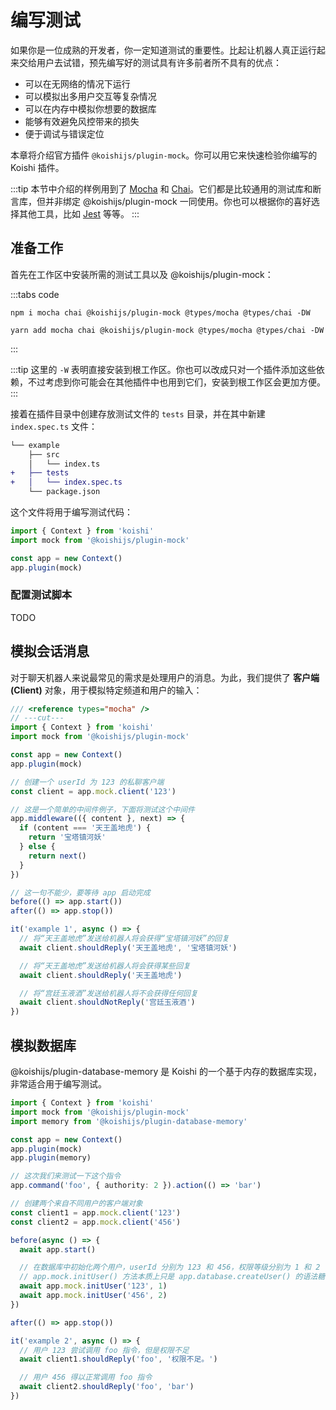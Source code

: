 # 编写测试

如果你是一位成熟的开发者，你一定知道测试的重要性。比起让机器人真正运行起来交给用户去试错，预先编写好的测试具有许多前者所不具有的优点：

- 可以在无网络的情况下运行
- 可以模拟出多用户交互等复杂情况
- 可以在内存中模拟你想要的数据库
- 能够有效避免风控带来的损失
- 便于调试与错误定位

本章将介绍官方插件 `@koishijs/plugin-mock`。你可以用它来快速检验你编写的 Koishi 插件。

:::tip
本节中介绍的样例用到了 [Mocha](https://mochajs.org/) 和 [Chai](https://www.chaijs.com/)。它们都是比较通用的测试库和断言库，但并非绑定 @koishijs/plugin-mock 一同使用。你也可以根据你的喜好选择其他工具，比如 [Jest](https://jestjs.io/) 等等。
:::

## 准备工作

首先在工作区中安装所需的测试工具以及 @koishijs/plugin-mock：

:::tabs code

```npm
npm i mocha chai @koishijs/plugin-mock @types/mocha @types/chai -DW
```

```yarn
yarn add mocha chai @koishijs/plugin-mock @types/mocha @types/chai -DW
```

:::

:::tip
这里的 `-W` 表明直接安装到根工作区。你也可以改成只对一个插件添加这些依赖，不过考虑到你可能会在其他插件中也用到它们，安装到根工作区会更加方便。
:::

接着在插件目录中创建存放测试文件的 `tests` 目录，并在其中新建 `index.spec.ts` 文件：

```diff
└── example
    ├── src
    │   └── index.ts
+   ├── tests
+   │   └── index.spec.ts
    └── package.json
```

这个文件将用于编写测试代码：

```ts title=index.spec.ts no-extra-header
import { Context } from 'koishi'
import mock from '@koishijs/plugin-mock'

const app = new Context()
app.plugin(mock)
```

### 配置测试脚本

TODO

## 模拟会话消息

对于聊天机器人来说最常见的需求是处理用户的消息。为此，我们提供了 **客户端 (Client)** 对象，用于模拟特定频道和用户的输入：

```ts no-extra-header
/// <reference types="mocha" />
// ---cut---
import { Context } from 'koishi'
import mock from '@koishijs/plugin-mock'

const app = new Context()
app.plugin(mock)

// 创建一个 userId 为 123 的私聊客户端
const client = app.mock.client('123')

// 这是一个简单的中间件例子，下面将测试这个中间件
app.middleware(({ content }, next) => {
  if (content === '天王盖地虎') {
    return '宝塔镇河妖'
  } else {
    return next()
  }
})

// 这一句不能少，要等待 app 启动完成
before(() => app.start())
after(() => app.stop())

it('example 1', async () => {
  // 将“天王盖地虎”发送给机器人将会获得“宝塔镇河妖”的回复
  await client.shouldReply('天王盖地虎', '宝塔镇河妖')

  // 将“天王盖地虎”发送给机器人将会获得某些回复
  await client.shouldReply('天王盖地虎')

  // 将“宫廷玉液酒”发送给机器人将不会获得任何回复
  await client.shouldNotReply('宫廷玉液酒')
})
```

## 模拟数据库

@koishijs/plugin-database-memory 是 Koishi 的一个基于内存的数据库实现，非常适合用于编写测试。

```ts no-extra-header
import { Context } from 'koishi'
import mock from '@koishijs/plugin-mock'
import memory from '@koishijs/plugin-database-memory'

const app = new Context()
app.plugin(mock)
app.plugin(memory)

// 这次我们来测试一下这个指令
app.command('foo', { authority: 2 }).action(() => 'bar')

// 创建两个来自不同用户的客户端对象
const client1 = app.mock.client('123')
const client2 = app.mock.client('456')

before(async () => {
  await app.start()

  // 在数据库中初始化两个用户，userId 分别为 123 和 456，权限等级分别为 1 和 2
  // app.mock.initUser() 方法本质上只是 app.database.createUser() 的语法糖
  await app.mock.initUser('123', 1)
  await app.mock.initUser('456', 2)
})

after(() => app.stop())

it('example 2', async () => {
  // 用户 123 尝试调用 foo 指令，但是权限不足
  await client1.shouldReply('foo', '权限不足。')

  // 用户 456 得以正常调用 foo 指令
  await client2.shouldReply('foo', 'bar')
})
```
